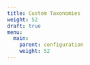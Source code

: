 ```yaml
---
title: Custom Taxonomies
weight: 52
draft: true
menu:
  main:
    parent: configuration
    weight: 52
---
```

